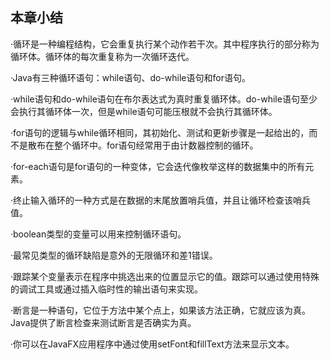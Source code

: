    

## 本章小结

·循环是一种编程结构，它会重复执行某个动作若干次。其中程序执行的部分称为循环体。循环体的每次重复称为一次循环迭代。

·Java有三种循环语句：while语句、do-while语句和for语句。

·while语句和do-while语句在布尔表达式为真时重复循环体。do-while语句至少会执行其循环体一次，但是while语句可能压根就不会执行其循环体。

·for语句的逻辑与while循环相同，其初始化、测试和更新步骤是一起给出的，而不是散布在整个循环中。for语句经常用于由计数器控制的循环。

·for-each语句是for语句的一种变体，它会迭代像枚举这样的数据集中的所有元素。

·终止输入循环的一种方式是在数据的末尾放置哨兵值，并且让循环检查该哨兵值。

·boolean类型的变量可以用来控制循环语句。

·最常见类型的循环缺陷是意外的无限循环和差1错误。

·跟踪某个变量表示在程序中挑选出来的位置显示它的值。跟踪可以通过使用特殊的调试工具或通过插入临时性的输出语句来实现。

·断言是一种语句，它位于方法中某个点上，如果该方法正确，它就应该为真。Java提供了断言检查来测试断言是否确实为真。

·你可以在JavaFX应用程序中通过使用setFont和fillText方法来显示文本。